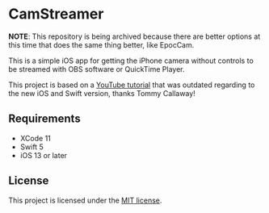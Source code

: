 # CamStreamer 

**NOTE**: This repository is being archived because there are better options at this time that does the same thing better, like EpocCam.

This is a simple iOS app for getting the iPhone camera without controls to be streamed with OBS software or QuickTime Player.

This project is based on a [YouTube tutorial](https://www.youtube.com/watch?v=u-BBHiyLS1k) that was outdated regarding to the new iOS and Swift version, thanks Tommy Callaway!

## Requirements

- XCode 11
- Swift 5
- iOS 13 or later

## License

This project is licensed under the [MIT license](LICENSE).
